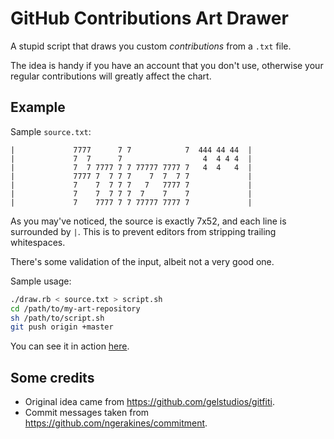 # GitHub Contributions Art Drawer

A stupid script that draws you custom _contributions_ from a `.txt` file.

The idea is handy if you have an account that you don't use, otherwise your regular contributions will greatly affect the chart.

## Example

Sample `source.txt`:

```
|             7777      7 7            7  444 44 44  |
|             7  7      7                  4  4 4 4  |
|             7  7 7777 7 7 77777 7777 7   4  4   4  |
|             7777 7  7 7 7    7  7  7 7             |
|             7    7  7 7 7   7   7777 7             |
|             7    7  7 7 7  7    7    7             |
|             7    7777 7 7 77777 7777 7             |
```
As you may've noticed, the source is exactly 7x52, and each line is surrounded by `|`.
This is to prevent editors from stripping trailing whitespaces.

There's some validation of the input, albeit not a very good one.

Sample usage:

``` bash
./draw.rb < source.txt > script.sh
cd /path/to/my-art-repository
sh /path/to/script.sh
git push origin +master
```

You can see it in action [here](https://github.com/polizei).

## Some credits

- Original idea came from https://github.com/gelstudios/gitfiti.
- Commit messages taken from https://github.com/ngerakines/commitment.
